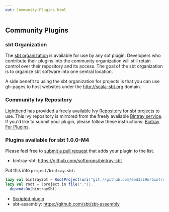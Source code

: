 ```yaml
---
out: Community-Plugins.html
---
```


  [Bintray-For-Plugins]: Bintray-For-Plugins.html

Community Plugins
-----------------

### sbt Organization

The [sbt organization](https://github.com/sbt) is available for use by
any sbt plugin. Developers who contribute their plugins into the
community organization will still retain control over their repository
and its access. The goal of the sbt organization is to organize sbt
software into one central location.

A side benefit to using the sbt organization for projects is that you
can use gh-pages to host websites under the http://scala-sbt.org domain.

### Community Ivy Repository

[Lightbend](https://www.lightbend.com) has provided a freely available
[Ivy Repository](https://repo.scala-sbt.org/scalasbt) for sbt projects
to use. This Ivy repository is mirrored from the freely available
[Bintray service](https://bintray.com).
If you'd like to submit your plugin, please follow these instructions:
[Bintray For Plugins][Bintray-For-Plugins].

### Plugins available for sbt 1.0.0-M4

Please feel free to
[submit a pull request](https://github.com/sbt/website/pulls) that adds
your plugin to the list.

- bintray-sbt: <https://github.com/softprops/bintray-sbt>

Put this into `project/bintray.sbt`:

```scala
lazy val bintraySbt = RootProject(uri("git://github.com/eed3si9n/bintray-sbt#topic/sbt1.0.0-M4"))
lazy val root = (project in file(".")).
  dependsOn(bintraySbt)
```

- [Scripted plugin](Testing-sbt-plugins.html)
- sbt-assembly: <https://github.com/sbt/sbt-assembly>
